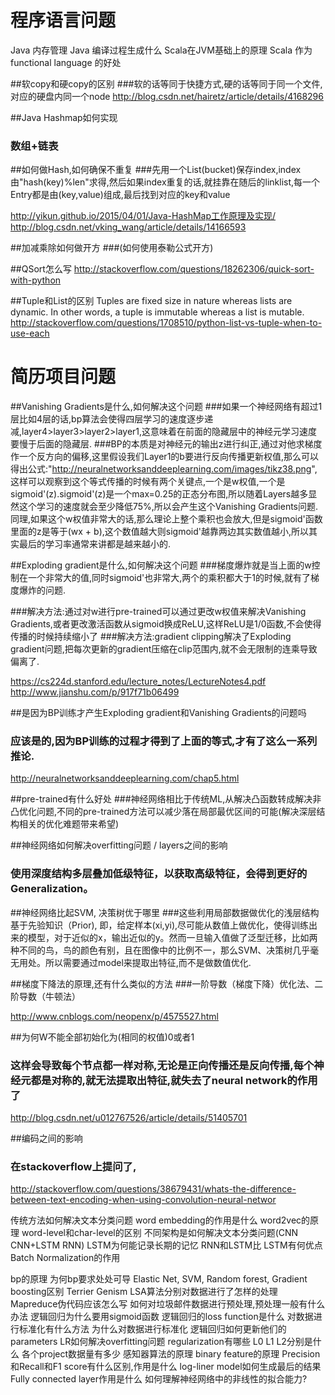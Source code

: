 # 程序语言问题

Java 内存管理
Java 编译过程生成什么
Scala在JVM基础上的原理
Scala 作为 functional language 的好处

##软copy和硬copy的区别
###软的话等同于快捷方式,硬的话等同于同一个文件,对应的硬盘内同一个node
http://blog.csdn.net/hairetz/article/details/4168296

##Java Hashmap如何实现 
### 数组+链表
##如何做Hash,如何确保不重复
###先用一个List(bucket)保存index,index由"hash(key)%len"求得,然后如果index重复的话,就挂靠在随后的linklist,每一个Entry都是由(key,value)组成,最后找到对应的key和value

http://yikun.github.io/2015/04/01/Java-HashMap工作原理及实现/
http://blog.csdn.net/vking_wang/article/details/14166593


##加减乘除如何做开方
###(如何使用泰勒公式开方)


##QSort怎么写
http://stackoverflow.com/questions/18262306/quick-sort-with-python

##Tuple和List的区别
Tuples are fixed size in nature whereas lists are dynamic.
In other words, a tuple is immutable whereas a list is mutable.
http://stackoverflow.com/questions/1708510/python-list-vs-tuple-when-to-use-each

# 简历项目问题

##Vanishing Gradients是什么,如何解决这个问题
###如果一个神经网络有超过1层比如4层的话,bp算法会使得四层学习的速度逐步递减,layer4>layer3>layer2>layer1,这意味着在前面的隐藏层中的神经元学习速度要慢于后面的隐藏层.
###BP的本质是对神经元的输出z进行纠正,通过对他求梯度作一个反方向的偏移,这里假设我们Layer1的b要进行反向传播更新权值,那么可以得出公式:"http://neuralnetworksanddeeplearning.com/images/tikz38.png", 这样可以观察到这个等式传播的时候有两个关键点,一个是w权值,一个是sigmoid'(z).sigmoid'(z)是一个max=0.25的正态分布图,所以随着Layers越多显然这个学习的速度就会至少降低75%,所以会产生这个Vanishing Gradients问题.同理,如果这个w权值非常大的话,那么理论上整个乘积也会放大,但是sigmoid'函数里面的z是等于(wx + b),这个数值越大则sigmoid'越靠两边其实数值越小,所以其实最后的学习率通常来讲都是越来越小的.

##Exploding gradient是什么,如何解决这个问题
###梯度爆炸就是当上面的w控制在一个非常大的值,同时sigmoid'也非常大,两个的乘积都大于1的时候,就有了梯度爆炸的问题.

###解决方法:通过对w进行pre-trained可以通过更改w权值来解决Vanishing Gradients,或者更改激活函数从sigmoid换成ReLU,这样ReLU是1/0函数,不会使得传播的时候持续缩小了
###解决方法:gradient clipping解决了Exploding gradient问题,把每次更新的gradient压缩在clip范围内,就不会无限制的连乘导致偏离了.

https://cs224d.stanford.edu/lecture_notes/LectureNotes4.pdf
http://www.jianshu.com/p/917f71b06499

##是因为BP训练才产生Exploding gradient和Vanishing Gradients的问题吗
### 应该是的,因为BP训练的过程才得到了上面的等式,才有了这么一系列推论.

http://neuralnetworksanddeeplearning.com/chap5.html

##pre-trained有什么好处
###神经网络相比于传统ML,从解决凸函数转成解决非凸优化问题,不同的pre-trained方法可以减少落在局部最优区间的可能(解决深层结构相关的优化难题带来希望)

##神经网络如何解决overfitting问题 / layers之间的影响
### 使用深度结构多层叠加低级特征，以获取高级特征，会得到更好的Generalization。

##神经网络比起SVM, 决策树优于哪里
###这些利用局部数据做优化的浅层结构基于先验知识（Prior), 即，给定样本(xi,yi),尽可能从数值上做优化，使得训练出来的模型，对于近似的x，输出近似的y。然而一旦输入值做了泛型迁移，比如两种不同的鸟，鸟的颜色有别，且在图像中的比例不一，那么SVM、决策树几乎毫无用处。所以需要通过model来提取出特征,而不是做数值优化.

##梯度下降法的原理,还有什么类似的方法
###一阶导数（梯度下降）优化法、二阶导数（牛顿法）

http://www.cnblogs.com/neopenx/p/4575527.html


##为何W不能全部初始化为(相同的权值)0或者1
### 这样会导致每个节点都一样对称,无论是正向传播还是反向传播,每个神经元都是对称的,就无法提取出特征,就失去了neural network的作用了

http://blog.csdn.net/u012767526/article/details/51405701


##编码之间的影响
### 在stackoverflow上提问了,
http://stackoverflow.com/questions/38679431/whats-the-difference-between-text-encoding-when-using-convolution-neural-networ


传统方法如何解决文本分类问题
word embedding的作用是什么
word2vec的原理
word-level和char-level的区别
不同架构是如何解决文本分类问题(CNN CNN+LSTM RNN)
LSTM为何能记录长期的记忆
RNN和LSTM比 LSTM有何优点
Batch Normalization的作用

bp的原理
为何bp要求处处可导
Elastic Net, SVM, Random forest, Gradient boosting区别
Terrier Genism LSA算法分别对数据进行了怎样的处理
Mapreduce伪代码应该怎么写
如何对垃圾邮件数据进行预处理,预处理一般有什么办法
逻辑回归为什么要用sigmoid函数
逻辑回归的loss function是什么
对数据进行标准化有什么方法
为什么对数据进行标准化
逻辑回归如何更新他们的parameters
LR如何解决overfitting问题
regularization有哪些 L0 L1 L2分别是什么
各个project数据量有多少
感知器算法的原理
binary feature的原理
Precision和Recall和F1 score有什么区别,作用是什么
log-liner model如何生成最后的结果
Fully connected layer作用是什么
如何理解神经网络中的非线性的拟合能力?



